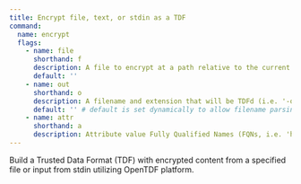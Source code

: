 ```yaml
---
title: Encrypt file, text, or stdin as a TDF
command:
  name: encrypt
  flags:
    - name: file
      shorthand: f
      description: A file to encrypt at a path relative to the current working directory.
      default: ''
    - name: out
      shorthand: o
      description: A filename and extension that will be TDFd (i.e. '-o password.txt' -> 'password.txt.tdf', default 'sensitive.txt.tdf' or <file>.tdf) and placed in the current working directory.
      default: '' # default is set dynamically to allow filename parsing
    - name: attr
      shorthand: a
      description: Attribute value Fully Qualified Names (FQNs, i.e. 'https://example.com/attr/attr1/value/value1') to apply to the encrypted data.
---
```


Build a Trusted Data Format (TDF) with encrypted content from a specified file or input from stdin utilizing OpenTDF platform.

